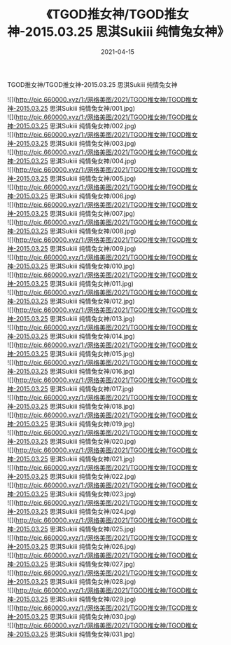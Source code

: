 ﻿---
layout: post
title:  《TGOD推女神/TGOD推女神-2015.03.25 思淇Sukiii 纯情兔女神》
date:   2021-04-15
img: http://pic.660000.xyz/1:/网络美图/2021/TGOD推女神/TGOD推女神-2015.03.25 思淇Sukiii 纯情兔女神/000.jpg
categories: [美女, 清纯, 唯美]
---

TGOD推女神/TGOD推女神-2015.03.25 思淇Sukiii 纯情兔女神

 ![](http://pic.660000.xyz/1:/网络美图/2021/TGOD推女神/TGOD推女神-2015.03.25 思淇Sukiii 纯情兔女神/001.jpg) <br>![](http://pic.660000.xyz/1:/网络美图/2021/TGOD推女神/TGOD推女神-2015.03.25 思淇Sukiii 纯情兔女神/002.jpg) <br>![](http://pic.660000.xyz/1:/网络美图/2021/TGOD推女神/TGOD推女神-2015.03.25 思淇Sukiii 纯情兔女神/003.jpg) <br>![](http://pic.660000.xyz/1:/网络美图/2021/TGOD推女神/TGOD推女神-2015.03.25 思淇Sukiii 纯情兔女神/004.jpg) <br>![](http://pic.660000.xyz/1:/网络美图/2021/TGOD推女神/TGOD推女神-2015.03.25 思淇Sukiii 纯情兔女神/005.jpg) <br>![](http://pic.660000.xyz/1:/网络美图/2021/TGOD推女神/TGOD推女神-2015.03.25 思淇Sukiii 纯情兔女神/006.jpg) <br>![](http://pic.660000.xyz/1:/网络美图/2021/TGOD推女神/TGOD推女神-2015.03.25 思淇Sukiii 纯情兔女神/007.jpg) <br>![](http://pic.660000.xyz/1:/网络美图/2021/TGOD推女神/TGOD推女神-2015.03.25 思淇Sukiii 纯情兔女神/008.jpg) <br>![](http://pic.660000.xyz/1:/网络美图/2021/TGOD推女神/TGOD推女神-2015.03.25 思淇Sukiii 纯情兔女神/009.jpg) <br>![](http://pic.660000.xyz/1:/网络美图/2021/TGOD推女神/TGOD推女神-2015.03.25 思淇Sukiii 纯情兔女神/010.jpg) <br>![](http://pic.660000.xyz/1:/网络美图/2021/TGOD推女神/TGOD推女神-2015.03.25 思淇Sukiii 纯情兔女神/011.jpg) <br>![](http://pic.660000.xyz/1:/网络美图/2021/TGOD推女神/TGOD推女神-2015.03.25 思淇Sukiii 纯情兔女神/012.jpg) <br>![](http://pic.660000.xyz/1:/网络美图/2021/TGOD推女神/TGOD推女神-2015.03.25 思淇Sukiii 纯情兔女神/013.jpg) <br>![](http://pic.660000.xyz/1:/网络美图/2021/TGOD推女神/TGOD推女神-2015.03.25 思淇Sukiii 纯情兔女神/014.jpg) <br>![](http://pic.660000.xyz/1:/网络美图/2021/TGOD推女神/TGOD推女神-2015.03.25 思淇Sukiii 纯情兔女神/015.jpg) <br>![](http://pic.660000.xyz/1:/网络美图/2021/TGOD推女神/TGOD推女神-2015.03.25 思淇Sukiii 纯情兔女神/016.jpg) <br>![](http://pic.660000.xyz/1:/网络美图/2021/TGOD推女神/TGOD推女神-2015.03.25 思淇Sukiii 纯情兔女神/017.jpg) <br>![](http://pic.660000.xyz/1:/网络美图/2021/TGOD推女神/TGOD推女神-2015.03.25 思淇Sukiii 纯情兔女神/018.jpg) <br>![](http://pic.660000.xyz/1:/网络美图/2021/TGOD推女神/TGOD推女神-2015.03.25 思淇Sukiii 纯情兔女神/019.jpg) <br>![](http://pic.660000.xyz/1:/网络美图/2021/TGOD推女神/TGOD推女神-2015.03.25 思淇Sukiii 纯情兔女神/020.jpg) <br>![](http://pic.660000.xyz/1:/网络美图/2021/TGOD推女神/TGOD推女神-2015.03.25 思淇Sukiii 纯情兔女神/021.jpg) <br>![](http://pic.660000.xyz/1:/网络美图/2021/TGOD推女神/TGOD推女神-2015.03.25 思淇Sukiii 纯情兔女神/022.jpg) <br>![](http://pic.660000.xyz/1:/网络美图/2021/TGOD推女神/TGOD推女神-2015.03.25 思淇Sukiii 纯情兔女神/023.jpg) <br>![](http://pic.660000.xyz/1:/网络美图/2021/TGOD推女神/TGOD推女神-2015.03.25 思淇Sukiii 纯情兔女神/024.jpg) <br>![](http://pic.660000.xyz/1:/网络美图/2021/TGOD推女神/TGOD推女神-2015.03.25 思淇Sukiii 纯情兔女神/025.jpg) <br>![](http://pic.660000.xyz/1:/网络美图/2021/TGOD推女神/TGOD推女神-2015.03.25 思淇Sukiii 纯情兔女神/026.jpg) <br>![](http://pic.660000.xyz/1:/网络美图/2021/TGOD推女神/TGOD推女神-2015.03.25 思淇Sukiii 纯情兔女神/027.jpg) <br>![](http://pic.660000.xyz/1:/网络美图/2021/TGOD推女神/TGOD推女神-2015.03.25 思淇Sukiii 纯情兔女神/028.jpg) <br>![](http://pic.660000.xyz/1:/网络美图/2021/TGOD推女神/TGOD推女神-2015.03.25 思淇Sukiii 纯情兔女神/029.jpg) <br>![](http://pic.660000.xyz/1:/网络美图/2021/TGOD推女神/TGOD推女神-2015.03.25 思淇Sukiii 纯情兔女神/030.jpg) <br>![](http://pic.660000.xyz/1:/网络美图/2021/TGOD推女神/TGOD推女神-2015.03.25 思淇Sukiii 纯情兔女神/031.jpg) <br>